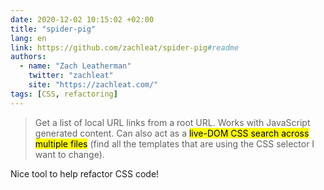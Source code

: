 ```yaml
---
date: 2020-12-02 10:15:02 +02:00
title: "spider-pig"
lang: en
link: https://github.com/zachleat/spider-pig#readme
authors:
  - name: "Zach Leatherman"
    twitter: "zachleat"
    site: "https://zachleat.com/"
tags: [CSS, refactoring]
---
```


> Get a list of local URL links from a root URL. Works with JavaScript generated content. Can also act as a <mark>live-DOM CSS search across multiple files</mark> (find all the templates that are using the CSS selector I want to change).

Nice tool to help refactor CSS code!
